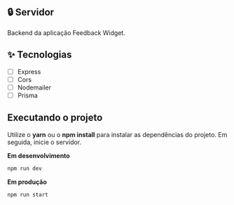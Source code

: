 ## :lock: Servidor
Backend da aplicação Feedback Widget.

## ✨ Tecnologias

-   [ ] Express
-   [ ] Cors
-   [ ] Nodemailer
-   [ ] Prisma

## Executando o projeto

Utilize o **yarn** ou o **npm install** para instalar as dependências do projeto.
Em seguida, inicie o servidor.

**Em desenvolvimento**
```cl
npm run dev
```
**Em produção**
```cl
npm run start
```